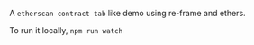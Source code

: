 A `etherscan contract tab` like demo using re-frame and ethers.

To run it locally, `npm run watch`
